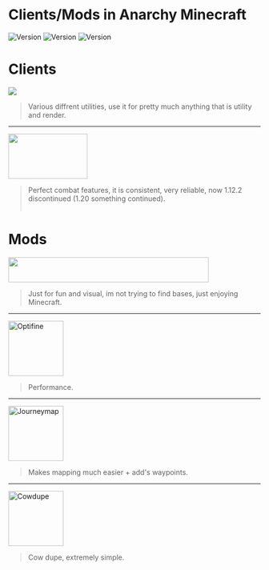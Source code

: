 # **Clients/Mods in Anarchy Minecraft**
<img src="https://img.shields.io/badge/Minecraft%20Version-1.12.2-gray.svg?colorA=417263&colorB=346053&style=for-the-badge" alt="Version" />
<img src="https://img.shields.io/badge/Configs-no-gray.svg?colorA=417263&colorB=346053&style=for-the-badge" alt="Version" />
<img src="https://img.shields.io/badge/Beginner-yes-gray.svg?colorA=417263&colorB=346053&style=for-the-badge" alt="Version" />
<br>

# Clients
<p><a href="https://rusherhack.org"><img src="https://external-content.duckduckgo.com/iu/?u=https%3A%2F%2Frusherhack.org%2Fimages%2Frh.png&f=1&nofb=1&ipt=b0102f5ae334b1057a276f55c9beafda395297cfda222a9da22cbc469c59bbce&ipo=images" width="" height=""></a></p>

> Various diffrent utilities, use it for pretty much anything that is utility and render.
<hr>
<p><a href="https://www.futureclient.net"><img src="https://github-production-user-asset-6210df.s3.amazonaws.com/120041780/252408654-f00413bf-86f9-4010-aaf0-7cad6ce0e8ea.png" width="158" height="90"></a></p>

> Perfect combat features, it is consistent, very reliable, now 1.12.2 discontinued (1.20 something continued).
<br><br>

# Mods
<p><a href="https://github.com/AlsoShy/ZyinsHud-1.12.2"><img src="https://i.imgur.com/7nooJqP.jpg" width="400" height="50" alt=""></a></p>

> Just for fun and visual, im not trying to find bases, just enjoying Minecraft.
<hr>
<p><a href="http://adfoc.us/serve/sitelinks/?id=475250&amp;url=http://optifine.net/adloadx?f=OptiFine_1.12.2_HD_U_G5.jar&amp;x=0794"><img src="https://i.imgur.com/eKIfz6R.png" width="110" height="110" alt="Optifine"></a></p>

> Performance.
<hr>
<p><a href="https://www.curseforge.com/minecraft/mc-mods/journeymap"><img src="https://media.forgecdn.net/avatars/9/144/635421614078544069.png" width="110" height="110" alt="Journeymap"></a></p>

> Makes mapping much easier + add's waypoints.
<hr>
<p><a href="https://www.youtube.com/watch?v=oHJKwQsybyk"><img src="https://external-content.duckduckgo.com/iu/?u=https%3A%2F%2Fclipground.com%2Fimages%2Fcow-png-minecraft-14.png&f=1&nofb=1&ipt=ead02ddc7e3f37e36d23f48edad3c94c90e62572b0c85ebbbbf16a2f1bb31a59&ipo=images" width="110" height="110" alt="Cowdupe"></a></p>

> Cow dupe, extremely simple.
